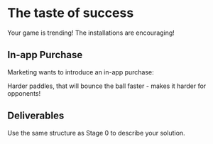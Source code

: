 # The taste of success

Your game is trending! The installations are encouraging!

## In-app Purchase

Marketing wants to introduce an in-app purchase:

Harder paddles, that will bounce the ball faster - makes it harder for opponents!
## Deliverables

Use the same structure as Stage 0 to describe your solution.

